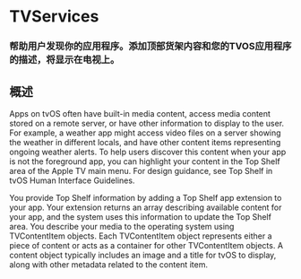 # TVServices
### 帮助用户发现你的应用程序。添加顶部货架内容和您的TVOS应用程序的描述，将显示在电视上。
## 概述
Apps on tvOS often have built-in media content, access media content stored on a remote server, or have other information to display to the user. For example, a weather app might access video files on a server showing the weather in different locals, and have other content items representing ongoing weather alerts. To help users discover this content when your app is not the foreground app, you can highlight your content in the Top Shelf area of the Apple TV main menu. For design guidance, see Top Shelf in tvOS Human Interface Guidelines.

You provide Top Shelf information by adding a Top Shelf app extension to your app. Your extension returns an array describing available content for your app, and the system uses this information to update the Top Shelf area. You describe your media to the operating system using TVContentItem objects. Each TVContentItem object represents either a piece of content or acts as a container for other TVContentItem objects. A content object typically includes an image and a title for tvOS to display, along with other metadata related to the content item.
